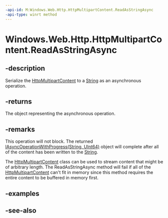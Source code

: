 ```yaml
---
-api-id: M:Windows.Web.Http.HttpMultipartContent.ReadAsStringAsync
-api-type: winrt method
---
```


<!-- Method syntax
public Windows.Foundation.IAsyncOperationWithProgress<string, ulong> ReadAsStringAsync()
-->

# Windows.Web.Http.HttpMultipartContent.ReadAsStringAsync

## -description
Serialize the [HttpMultipartContent](httpmultipartcontent.md) to a [String](https://msdn.microsoft.com/library/system.string.aspx) as an asynchronous operation.

## -returns
The object representing the asynchronous operation.

## -remarks
This operation will not block. The returned [IAsyncOperationWithProgress(String, UInt64)](../windows.foundation/iasyncoperationwithprogress_2.md) object will complete after all of the content has been written to the [String](https://msdn.microsoft.com/library/system.string.aspx).

The [HttpMultipartContent](httpmultipartcontent.md) class can be used to stream content that might be of arbitrary length. The ReadAsStringAsync method will fail if all of the [HttpMultipartContent](httpmultipartcontent.md) can't fit in memory since this method requires the entire content to be buffered in memory first.

## -examples

## -see-also
